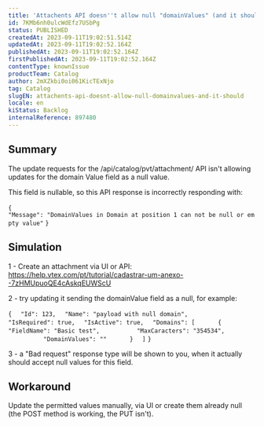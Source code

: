 ```yaml
---
title: 'Attachents API doesn''t allow null "domainValues" (and it should)'
id: 7KMb6nh0ulcWdEfz7USbPg
status: PUBLISHED
createdAt: 2023-09-11T19:02:51.514Z
updatedAt: 2023-09-11T19:02:52.164Z
publishedAt: 2023-09-11T19:02:52.164Z
firstPublishedAt: 2023-09-11T19:02:52.164Z
contentType: knownIssue
productTeam: Catalog
author: 2mXZkbi0oi061KicTExNjo
tag: Catalog
slugEN: attachents-api-doesnt-allow-null-domainvalues-and-it-should
locale: en
kiStatus: Backlog
internalReference: 897480
---
```


## Summary


The update requests for the /api/catalog/pvt/attachment/ API isn't allowing updates for the domain Value field as a null value.

This field is nullable, so this API response is incorrectly responding with:

`{`
`  "Message": "DomainValues in Domain at position 1 can not be null or empty value"`
`}`


##

## Simulation


1 - Create an attachment via UI or API: https://help.vtex.com/pt/tutorial/cadastrar-um-anexo--7zHMUpuoQE4cAskqEUWScU

2 - try updating it sending the domainValue field as a null, for example:

`{`
`  "Id": 123,`
`  "Name": "payload with null domain",`
`  "IsRequired": true,`
`  "IsActive": true,`
`  "Domains": [`
`      {`
`          "FieldName": "Basic test",`
`          "MaxCaracters": "354534",`
`          "DomainValues": ""`
`      }`
`  ]`
`}`

3 - a "Bad request" response type will be shown to you, when it actually should accept null values for this field.


##

## Workaround


Update the permitted values manually, via UI or create them already null (the POST method is working, the PUT isn't).





